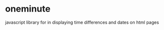 oneminute
=========

javascript library for in displaying time differences and dates on html pages

